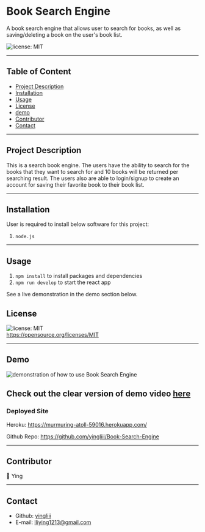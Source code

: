 # Book Search Engine

A book search engine that allows user to search for books, as well as saving/deleting a book on the user's book list.

![license: MIT](https://img.shields.io/badge/license-MIT-orange)

---

## Table of Content

- [Project Description](#description)
- [Installation](#installation)
- [Usage](#usage)
- [License](#license)
- [demo](#demo)
- [Contributor](#contributor)
- [Contact](#contact)

---

## Project Description

This is a search book engine. The users have the ability to search for the books that they want to search for and 10 books will be returned per searching result. The users also are able to login/signup to create an account for saving their favorite book to their book list.

---

## Installation

User is required to install below software for this project:

1. `node.js`

---

## Usage

1.  `npm install` to install packages and dependencies
2.  `npm run develop` to start the react app

See a live demonstration in the demo section below.

## License

![license: MIT](https://img.shields.io/badge/license-MIT-orange)\
 https://opensource.org/licenses/MIT

---

## Demo

![demonstration of how to use Book Search Engine](./client/assets/Demo.gif)

## Check out the clear version of demo video [here](https://watch.screencastify.com/v/JmDSDohyJbe79GAzOZ4V)

### Deployed Site

Heroku: https://murmuring-atoll-59016.herokuapp.com/

Github Repo: https://github.com/yingliii/Book-Search-Engine

---

## Contributor

:woman: Ying

---

## Contact

- Github: [yingliii](https://github.com/yingliii)
- E-mail: lliying1213@gmail.com
